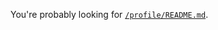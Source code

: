 You're probably looking for [`/profile/README.md`](https://github.com/pigeon-developer-inc/.github/blob/main/profile/README.md).
